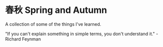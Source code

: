# 春秋 Spring and Autumn
A collection of some of the things I've learned.

"If you can't explain something in simple terms, you don't understand it." - Richard Feynman

